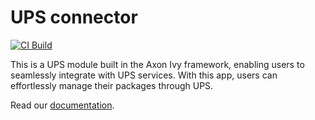 # UPS connector
[![CI Build](https://github.com/axonivy-market/ups-connector/actions/workflows/ci.yml/badge.svg)](https://github.com/axonivy-market/ups-connector/actions/workflows/ci.yml)

This is a UPS module built in the Axon Ivy framework, enabling users to seamlessly integrate with UPS services. With this app, users can effortlessly manage their packages through UPS.

Read our [documentation](ups-connector-product/README.md).